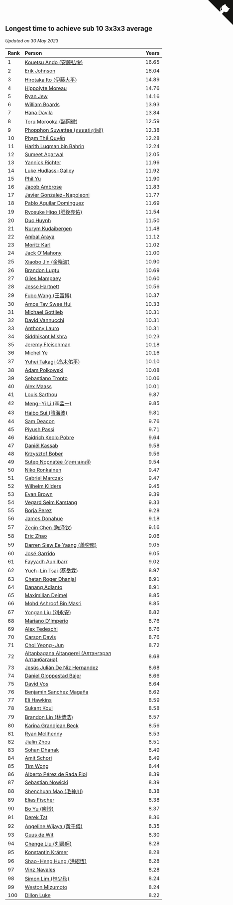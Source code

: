 ## Longest time to achieve sub 10 3x3x3 average

*Updated on 30 May 2023*

| Rank | Person | Years |
| :--- | :--- | ---: |
| 1 | [Kouetsu Ando (安藤弘悦)](https://www.worldcubeassociation.org/persons/2006ANDO01) | 16.65 |
| 2 | [Erik Johnson](https://www.worldcubeassociation.org/persons/2007JOHN02) | 16.04 |
| 3 | [Hirotaka Ito (伊藤大平)](https://www.worldcubeassociation.org/persons/2008ITOH01) | 14.89 |
| 4 | [Hippolyte Moreau](https://www.worldcubeassociation.org/persons/2008MORE02) | 14.76 |
| 5 | [Ryan Jew](https://www.worldcubeassociation.org/persons/2008JEWR01) | 14.16 |
| 6 | [William Boards](https://www.worldcubeassociation.org/persons/2009BOAR01) | 13.93 |
| 7 | [Hana Davila](https://www.worldcubeassociation.org/persons/2009DAVI01) | 13.84 |
| 8 | [Toru Morooka (諸岡徹)](https://www.worldcubeassociation.org/persons/2010MORO01) | 12.59 |
| 9 | [Phopphon Suwattee (ภพพนธ์ สุวัตถี)](https://www.worldcubeassociation.org/persons/2010SUWA03) | 12.38 |
| 10 | [Phạm Thế Quyền](https://www.worldcubeassociation.org/persons/2010PHAM08) | 12.28 |
| 11 | [Harith Luqman bin Bahrin](https://www.worldcubeassociation.org/persons/2010BAHR02) | 12.24 |
| 12 | [Sumeet Agarwal](https://www.worldcubeassociation.org/persons/2011AGAR05) | 12.05 |
| 13 | [Yannick Richter](https://www.worldcubeassociation.org/persons/2010RICH04) | 11.96 |
| 14 | [Luke Hudlass-Galley](https://www.worldcubeassociation.org/persons/2010HUDL01) | 11.92 |
| 15 | [Phil Yu](https://www.worldcubeassociation.org/persons/2010YUPH01) | 11.90 |
| 16 | [Jacob Ambrose](https://www.worldcubeassociation.org/persons/2010AMBR01) | 11.83 |
| 17 | [Javier Gonzalez-Napoleoni](https://www.worldcubeassociation.org/persons/2011GONZ04) | 11.77 |
| 18 | [Pablo Aguilar Dominguez](https://www.worldcubeassociation.org/persons/2010AGUI04) | 11.69 |
| 19 | [Ryosuke Higo (肥後亮佑)](https://www.worldcubeassociation.org/persons/2006HIGO01) | 11.54 |
| 20 | [Duc Huynh](https://www.worldcubeassociation.org/persons/2010HUYN02) | 11.50 |
| 21 | [Nurym Kudaibergen](https://www.worldcubeassociation.org/persons/2011KUDA01) | 11.48 |
| 22 | [Aníbal Araya](https://www.worldcubeassociation.org/persons/2011ARAY01) | 11.12 |
| 23 | [Moritz Karl](https://www.worldcubeassociation.org/persons/2008KARL02) | 11.02 |
| 24 | [Jack O'Mahony](https://www.worldcubeassociation.org/persons/2011OMAH01) | 11.00 |
| 25 | [Xiaobo Jin (金晓波)](https://www.worldcubeassociation.org/persons/2008JINX01) | 10.90 |
| 26 | [Brandon Lugtu](https://www.worldcubeassociation.org/persons/2012LUGT01) | 10.69 |
| 27 | [Giles Mampaey](https://www.worldcubeassociation.org/persons/2012MAMP01) | 10.60 |
| 28 | [Jesse Hartnett](https://www.worldcubeassociation.org/persons/2012HART03) | 10.56 |
| 29 | [Fubo Wang (王富博)](https://www.worldcubeassociation.org/persons/2007FUBO01) | 10.37 |
| 30 | [Amos Tay Swee Hui](https://www.worldcubeassociation.org/persons/2009SWEE01) | 10.33 |
| 31 | [Michael Gottlieb](https://www.worldcubeassociation.org/persons/2006GOTT01) | 10.31 |
| 32 | [David Vannucchi](https://www.worldcubeassociation.org/persons/2012VANN01) | 10.31 |
| 33 | [Anthony Lauro](https://www.worldcubeassociation.org/persons/2012LAUR02) | 10.31 |
| 34 | [Siddhikant Mishra](https://www.worldcubeassociation.org/persons/2012MISH01) | 10.23 |
| 35 | [Jeremy Fleischman](https://www.worldcubeassociation.org/persons/2005FLEI01) | 10.18 |
| 36 | [Michel Ye](https://www.worldcubeassociation.org/persons/2012YEMI01) | 10.16 |
| 37 | [Yuhei Takagi (高木佑平)](https://www.worldcubeassociation.org/persons/2008TAKA01) | 10.10 |
| 38 | [Adam Polkowski](https://www.worldcubeassociation.org/persons/2007POLK01) | 10.08 |
| 39 | [Sebastiano Tronto](https://www.worldcubeassociation.org/persons/2011TRON02) | 10.06 |
| 40 | [Alex Maass](https://www.worldcubeassociation.org/persons/2011MAAS01) | 10.01 |
| 41 | [Louis Sarthou](https://www.worldcubeassociation.org/persons/2012SART01) | 9.87 |
| 42 | [Meng-Yi Li (李孟一)](https://www.worldcubeassociation.org/persons/2011LIME01) | 9.85 |
| 43 | [Haibo Sui (隋海波)](https://www.worldcubeassociation.org/persons/2011SUIH01) | 9.81 |
| 44 | [Sam Deacon](https://www.worldcubeassociation.org/persons/2013DEAC01) | 9.76 |
| 45 | [Piyush Passi](https://www.worldcubeassociation.org/persons/2013PASS01) | 9.71 |
| 46 | [Kaidrich Keolo Pobre](https://www.worldcubeassociation.org/persons/2013POBR01) | 9.64 |
| 47 | [Daniël Kassab](https://www.worldcubeassociation.org/persons/2012KASS01) | 9.58 |
| 48 | [Krzysztof Bober](https://www.worldcubeassociation.org/persons/2013BOBE01) | 9.56 |
| 49 | [Sutep Nopnatee (สุเทพ นภนที)](https://www.worldcubeassociation.org/persons/2010NOPN01) | 9.54 |
| 50 | [Niko Ronkainen](https://www.worldcubeassociation.org/persons/2010RONK01) | 9.47 |
| 51 | [Gabriel Marczak](https://www.worldcubeassociation.org/persons/2013MARC03) | 9.47 |
| 52 | [Wilhelm Kilders](https://www.worldcubeassociation.org/persons/2010KILD02) | 9.45 |
| 53 | [Evan Brown](https://www.worldcubeassociation.org/persons/2013BROW04) | 9.39 |
| 54 | [Vegard Seim Karstang](https://www.worldcubeassociation.org/persons/2009SEIM02) | 9.33 |
| 55 | [Borja Perez](https://www.worldcubeassociation.org/persons/2013PERE05) | 9.28 |
| 56 | [James Donahue](https://www.worldcubeassociation.org/persons/2010DONA01) | 9.18 |
| 57 | [Zeqin Chen (陈泽钦)](https://www.worldcubeassociation.org/persons/2010CHEN37) | 9.16 |
| 58 | [Eric Zhao](https://www.worldcubeassociation.org/persons/2010ZHAO19) | 9.06 |
| 59 | [Darren Siew Ee Yaang (蕭奕暘)](https://www.worldcubeassociation.org/persons/2009SIEW01) | 9.05 |
| 60 | [José Garrido](https://www.worldcubeassociation.org/persons/2009GARR01) | 9.05 |
| 61 | [Fayyadh Aunilbarr](https://www.worldcubeassociation.org/persons/2010AUNI01) | 9.02 |
| 62 | [Yueh-Lin Tsai (蔡岳霖)](https://www.worldcubeassociation.org/persons/2006TSAI03) | 8.97 |
| 63 | [Chetan Roger Dhanjal](https://www.worldcubeassociation.org/persons/2014DHAN01) | 8.91 |
| 64 | [Danang Adianto](https://www.worldcubeassociation.org/persons/2013DANA01) | 8.91 |
| 65 | [Maximilian Deimel](https://www.worldcubeassociation.org/persons/2010DEIM01) | 8.85 |
| 66 | [Mohd Ashroof Bin Masri](https://www.worldcubeassociation.org/persons/2009MASR01) | 8.85 |
| 67 | [Yongan Liu (刘永安)](https://www.worldcubeassociation.org/persons/2009LIUY08) | 8.82 |
| 68 | [Mariano D'Imperio](https://www.worldcubeassociation.org/persons/2009DIMP01) | 8.76 |
| 69 | [Alex Tedeschi](https://www.worldcubeassociation.org/persons/2014TEDE01) | 8.76 |
| 70 | [Carson Davis](https://www.worldcubeassociation.org/persons/2014DAVI06) | 8.76 |
| 71 | [Choi Yeong-Jun](https://www.worldcubeassociation.org/persons/2013YEON01) | 8.72 |
| 72 | [Altanbagana Altangerel (Алтангэрэл Алтанбагана)](https://www.worldcubeassociation.org/persons/2013ALTA01) | 8.68 |
| 73 | [Jesús Julián De Niz Hernandez](https://www.worldcubeassociation.org/persons/2014HERN12) | 8.68 |
| 74 | [Daniel Gloppestad Bajer](https://www.worldcubeassociation.org/persons/2009GLOP01) | 8.66 |
| 75 | [David Vos](https://www.worldcubeassociation.org/persons/2008VOSD01) | 8.64 |
| 76 | [Benjamin Sanchez Magaña](https://www.worldcubeassociation.org/persons/2014MAGA02) | 8.62 |
| 77 | [Eli Hawkins](https://www.worldcubeassociation.org/persons/2014HAWK01) | 8.59 |
| 78 | [Sukant Koul](https://www.worldcubeassociation.org/persons/2014KOUL01) | 8.58 |
| 79 | [Brandon Lin (林博浩)](https://www.worldcubeassociation.org/persons/2011LINB01) | 8.57 |
| 80 | [Karina Grandjean Beck](https://www.worldcubeassociation.org/persons/2010BECK01) | 8.56 |
| 81 | [Ryan McIlhenny](https://www.worldcubeassociation.org/persons/2010MCIL02) | 8.53 |
| 82 | [Jialin Zhou](https://www.worldcubeassociation.org/persons/2013ZHOU19) | 8.51 |
| 83 | [Sohan Dhanak](https://www.worldcubeassociation.org/persons/2014DHAN03) | 8.49 |
| 84 | [Amit Schori](https://www.worldcubeassociation.org/persons/2014SCHO03) | 8.49 |
| 85 | [Tim Wong](https://www.worldcubeassociation.org/persons/2007WONG02) | 8.44 |
| 86 | [Alberto Pérez de Rada Fiol](https://www.worldcubeassociation.org/persons/2011FIOL01) | 8.39 |
| 87 | [Sebastian Nowicki](https://www.worldcubeassociation.org/persons/2014NOWI01) | 8.39 |
| 88 | [Shenchuan Mao (毛神川)](https://www.worldcubeassociation.org/persons/2011MAOS01) | 8.38 |
| 89 | [Elias Fischer](https://www.worldcubeassociation.org/persons/2013FISC01) | 8.38 |
| 90 | [Bo Yu (庾博)](https://www.worldcubeassociation.org/persons/2013YUBO01) | 8.37 |
| 91 | [Derek Tat](https://www.worldcubeassociation.org/persons/2009TATD01) | 8.36 |
| 92 | [Angeline Wijaya (黃千儀)](https://www.worldcubeassociation.org/persons/2011WIJA03) | 8.35 |
| 93 | [Guus de Wit](https://www.worldcubeassociation.org/persons/2008WITG01) | 8.30 |
| 94 | [Chenge Liu (刘晨舸)](https://www.worldcubeassociation.org/persons/2011LIUC02) | 8.28 |
| 95 | [Konstantin Krämer](https://www.worldcubeassociation.org/persons/2014KRAM02) | 8.28 |
| 96 | [Shao-Heng Hung (洪紹恆)](https://www.worldcubeassociation.org/persons/2011HUNG02) | 8.28 |
| 97 | [Vinz Navales](https://www.worldcubeassociation.org/persons/2014NAVA04) | 8.28 |
| 98 | [Simon Lim (林少秋)](https://www.worldcubeassociation.org/persons/2008LIMS01) | 8.24 |
| 99 | [Weston Mizumoto](https://www.worldcubeassociation.org/persons/2008MIZU01) | 8.24 |
| 100 | [Dillon Luke](https://www.worldcubeassociation.org/persons/2014LUKE01) | 8.22 |


<a href="https://github.com/JustinTimeCuber/wca_statistics" class="github-corner" aria-label="View source on Github"><svg width="80" height="80" viewBox="0 0 250 250" style="fill:#151513; color:#fff; position: absolute; top: 0; border: 0; right: 0;" aria-hidden="true"><path d="M0,0 L115,115 L130,115 L142,142 L250,250 L250,0 Z"></path><path d="M128.3,109.0 C113.8,99.7 119.0,89.6 119.0,89.6 C122.0,82.7 120.5,78.6 120.5,78.6 C119.2,72.0 123.4,76.3 123.4,76.3 C127.3,80.9 125.5,87.3 125.5,87.3 C122.9,97.6 130.6,101.9 134.4,103.2" fill="currentColor" style="transform-origin: 130px 106px;" class="octo-arm"></path><path d="M115.0,115.0 C114.9,115.1 118.7,116.5 119.8,115.4 L133.7,101.6 C136.9,99.2 139.9,98.4 142.2,98.6 C133.8,88.0 127.5,74.4 143.8,58.0 C148.5,53.4 154.0,51.2 159.7,51.0 C160.3,49.4 163.2,43.6 171.4,40.1 C171.4,40.1 176.1,42.5 178.8,56.2 C183.1,58.6 187.2,61.8 190.9,65.4 C194.5,69.0 197.7,73.2 200.1,77.6 C213.8,80.2 216.3,84.9 216.3,84.9 C212.7,93.1 206.9,96.0 205.4,96.6 C205.1,102.4 203.0,107.8 198.3,112.5 C181.9,128.9 168.3,122.5 157.7,114.1 C157.9,116.9 156.7,120.9 152.7,124.9 L141.0,136.5 C139.8,137.7 141.6,141.9 141.8,141.8 Z" fill="currentColor" class="octo-body"></path></svg></a><style>.github-corner:hover .octo-arm{animation:octocat-wave 560ms ease-in-out}@keyframes octocat-wave{0%,100%{transform:rotate(0)}20%,60%{transform:rotate(-25deg)}40%,80%{transform:rotate(10deg)}}@media (max-width:500px){.github-corner:hover .octo-arm{animation:none}.github-corner .octo-arm{animation:octocat-wave 560ms ease-in-out}}</style>
